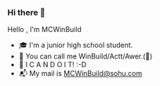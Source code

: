 ### Hi there 👋

<!--
**MCWinBuild/MCWinBuild** is a ✨ _special_ ✨ repository because its `README.md` (this file) appears on your GitHub profile.

Here are some ideas to get you started:

- 🔭 I’m currently working on ...
- 🌱 I’m currently learning ...
- 👯 I’m looking to collaborate on ...
- 🤔 I’m looking for help with ...
- 💬 Ask me about ...
- 📫 How to reach me: ...
- 😄 Pronouns: ...
- ⚡ Fun fact: ...
-->
Hello , I'm MCWinBuild

- 🎓 I'm a junior high school student.
- 🐯 You can call me WinBuild/Actt/Awer.(🌴)
- 🌵 I C A N D O I T! :-D
- 📬 My mail is MCWinBuild@sohu.com
